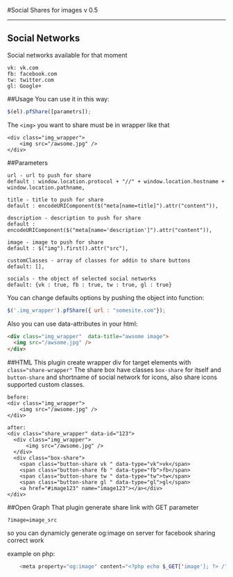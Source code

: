 #Social Shares for images v 0.5


----------
## Social Networks
Social networks available for that moment
```
vk: vk.com
fb: facebook.com
tw: twitter.com
gl: Google+
```
##Usage
You can use it in this way:
```javascript
$(el).pfShare([parametrs]);
```
The `<img>` you want to share must be in wrapper like that
```
<div class="img_wrapper">
    <img src="/awsome.jpg" />
</div>
```
##Parameters

    url - url to push for share
    default : window.location.protocol + "//" + window.location.hostname + window.location.pathname, 
    
    title - title to push for share
    default : encodeURIComponent($("meta[name=title]").attr("content")),
    
    description - description to push for share
    default : encodeURIComponent($("meta[name='description']").attr("content")),
    
    image - image to push for share 
    default : $("img").first().attr("src"), 
   
    customClasses - array of classes for addin to share buttons 
    default: [],
    
    socials - the object of selected social networks
    default: {vk : true, fb : true, tw : true, gl : true}




You can change defaults options by pushing the object into function:
```javascript
$('.img_wrapper').pfShare({ url : "somesite.com"});
```
Also you can use data-attributes in your html:
```html
<div class="img_wrapper"  data-title="awsome image">
  <img src="/awsome.jpg" />
</div>
```

##HTML
This plugin create wrapper div for target elements with `class="share-wrapper"`
The share box have classes `box-share` for itself  and `button-share` and shortname of social network for icons, also share icons supported custom classes.


```plaintext
before:
<div class="img_wrapper">
    <img src="/awsome.jpg" />
</div>

after:
<div class="share_wrapper" data-id="123">
  <div class="img_wrapper">
      <img src="/awsome.jpg" />
  </div>
  <div class="box-share">
    <span class="button-share vk " data-type="vk">vk</span>
    <span class="button-share fb " data-type="fb">fb</span>
    <span class="button-share tw " data-type="tw">tw</span>
    <span class="button-share gl " data-type="gl">gl</span>
    <a href="#image123" name="image123"></a></div>
</div>
```
##Open Graph
That plugin generate share link with GET parameter 
```
?image=image_src
```

so you can dynamicly generate og:image on server for facebook sharing correct work

example on php:
```php
    <meta property="og:image" content="<?php echo $_GET['image']; ?> /">
```
